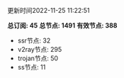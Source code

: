 更新时间2022-11-25 11:22:51

**总订阅: 45**
**总节点: 1491**
**有效节点: 388**
- ssr节点: 32
- v2ray节点: 295
- trojan节点: 50
- ss节点: 11
